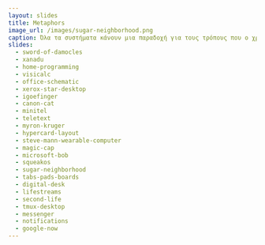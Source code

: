 ```yaml
---
layout: slides
title: Metaphors 
image_url: /images/sugar-neighborhood.png
caption: Όλα τα συστήματα κάνουν μια παραδοχή για τους τρόπους που ο χρήστης σκέφτεται και αλληλεπιδρά με τον υπολογιστή. 
slides:
  - sword-of-damocles
  - xanadu
  - home-programming
  - visicalc
  - office-schematic
  - xerox-star-desktop
  - igoefinger
  - canon-cat
  - minitel
  - teletext
  - myron-kruger
  - hypercard-layout
  - steve-mann-wearable-computer
  - magic-cap
  - microsoft-bob
  - squeakos
  - sugar-neighborhood
  - tabs-pads-boards
  - digital-desk
  - lifestreams
  - second-life
  - tmux-desktop
  - messenger
  - notifications
  - google-now
---
```

